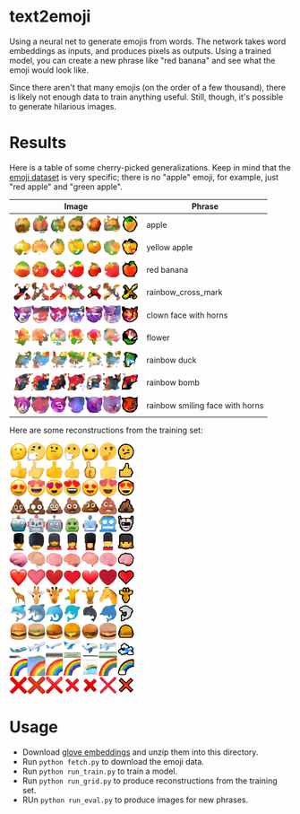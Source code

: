 # text2emoji

Using a neural net to generate emojis from words. The network takes word embeddings as inputs, and produces pixels as outputs. Using a trained model, you can create a new phrase like "red banana" and see what the emoji would look like.

Since there aren't that many emojis (on the order of a few thousand), there is likely not enough data to train anything useful. Still, though, it's possible to generate hilarious images.

# Results

Here is a table of some cherry-picked generalizations. Keep in mind that the [emoji dataset](https://unicode.org/emoji/charts/full-emoji-list.html) is very specific; there is no "apple" emoji, for example, just "red apple" and "green apple".

| Image | Phrase |
|-------|--------|
| ![apple](samples/apple.png) | apple |
| ![yellow apple](samples/yellow_apple.png) | yellow apple |
| ![red banana](samples/red_banana.png) | red banana |
| ![rainbow cross mark](samples/rainbow_cross_mark.png) | rainbow_cross_mark |
| ![clown face with horns](samples/clown_face_with_horns.png) | clown face with horns |
| ![flower](samples/flower.png) | flower |
| ![rainbow duck](samples/rainbow_duck.png) | rainbow duck |
| ![rainbow bomb](samples/rainbow_bomb.png) | rainbow bomb |
| ![rainbow smiling face with horns](samples/rainbow_smiling_face_with_horns.png) | rainbow smiling face with horns |

Here are some reconstructions from the training set:

![training set reconstructions](samples/training_reconstructions.png)

# Usage

 * Download [glove embeddings](http://nlp.stanford.edu/data/glove.42B.300d.zip) and unzip them into this directory.
 * Run `python fetch.py` to download the emoji data.
 * Run `python run_train.py` to train a model.
 * Run `python run_grid.py` to produce reconstructions from the training set.
 * RUn `python run_eval.py` to produce images for new phrases.
